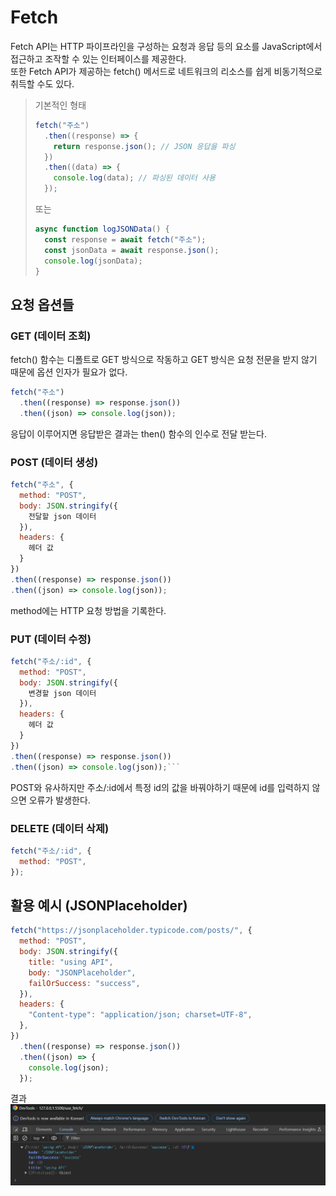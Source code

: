 # Fetch

Fetch API는 HTTP 파이프라인을 구성하는 요청과 응답 등의 요소를 JavaScript에서 접근하고 조작할 수 있는 인터페이스를 제공한다.<br>
또한 Fetch API가 제공하는 fetch() 메서드로 네트워크의 리소스를 쉽게 비동기적으로 취득할 수도 있다.

> 기본적인 형태
>
> ```javascript
> fetch("주소")
>   .then((response) => {
>     return response.json(); // JSON 응답을 파싱
>   })
>   .then((data) => {
>     console.log(data); // 파싱된 데이터 사용
>   });
> ```
>
> 또는
>
> ```javascript
> async function logJSONData() {
>   const response = await fetch("주소");
>   const jsonData = await response.json();
>   console.log(jsonData);
> }
> ```

## 요청 옵션들

### GET (데이터 조회)

fetch() 함수는 디폴트로 GET 방식으로 작동하고 GET 방식은 요청 전문을 받지 않기 때문에 옵션 인자가 필요가 없다.

```javascript
fetch("주소")
  .then((response) => response.json())
  .then((json) => console.log(json));
```

응답이 이루어지면 응답받은 결과는 then() 함수의 인수로 전달 받는다.

### POST (데이터 생성)

```javascript
fetch("주소", {
  method: "POST",
  body: JSON.stringify({
	전달할 json 데이터
  }),
  headers: {
	헤더 값
  }
})
.then((response) => response.json())
.then((json) => console.log(json));
```

method에는 HTTP 요청 방법을 기록한다.

### PUT (데이터 수정)

````javascript
fetch("주소/:id", {
  method: "POST",
  body: JSON.stringify({
	변경할 json 데이터
  }),
  headers: {
	헤더 값
  }
})
.then((response) => response.json())
.then((json) => console.log(json));```
````

POST와 유사하지만 주소/:id에서 특정 id의 값을 바꿔야하기 때문에 id를 입력하지 않으면 오류가 발생한다.

### DELETE (데이터 삭제)

```javascript
fetch("주소/:id", {
  method: "POST",
});
```

## 활용 예시 (JSONPlaceholder)

```javascript
fetch("https://jsonplaceholder.typicode.com/posts/", {
  method: "POST",
  body: JSON.stringify({
    title: "using API",
    body: "JSONPlaceholder",
    failOrSuccess: "success",
  }),
  headers: {
    "Content-type": "application/json; charset=UTF-8",
  },
})
  .then((response) => response.json())
  .then((json) => {
    console.log(json);
  });
```

결과
<img src="./img/JSONPlaceholder.png">
